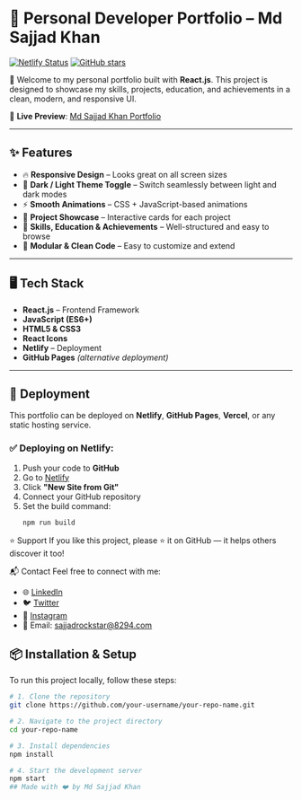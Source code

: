 # 🚀 Personal Developer Portfolio – Md Sajjad Khan

[![Netlify Status](https://api.netlify.com/api/v1/badges/9f6e5b4b-fake-badge-status/deploy-status)](https://my-personal-portfolio-sajjadkhan.netlify.app/)
[![GitHub stars](https://img.shields.io/github/stars/your-username/your-repo-name?style=social)](https://github.com/sajjad105/Portfolio)

🎉 Welcome to my personal portfolio built with **React.js**. This project is designed to showcase my skills, projects, education, and achievements in a clean, modern, and responsive UI.

🔗 **Live Preview**: [Md Sajjad Khan Portfolio](https://my-personal-portfolio-sajjadkhan.netlify.app/)

---

## ✨ Features

- 🔥 **Responsive Design** – Looks great on all screen sizes
- 🌙 **Dark / Light Theme Toggle** – Switch seamlessly between light and dark modes
- ⚡ **Smooth Animations** – CSS + JavaScript-based animations
- 💼 **Project Showcase** – Interactive cards for each project
- 🧠 **Skills, Education & Achievements** – Well-structured and easy to browse
- 🧩 **Modular & Clean Code** – Easy to customize and extend

---

## 🖥️ Tech Stack

- **React.js** – Frontend Framework
- **JavaScript (ES6+)**
- **HTML5 & CSS3**
- **React Icons**
- **Netlify** – Deployment
- **GitHub Pages** *(alternative deployment)*

---
## 🚀 Deployment

This portfolio can be deployed on **Netlify**, **GitHub Pages**, **Vercel**, or any static hosting service.

### ✅ Deploying on Netlify:

1. Push your code to **GitHub**
2. Go to [Netlify](https://www.netlify.com/)
3. Click **"New Site from Git"**
4. Connect your GitHub repository
5. Set the build command:
   ```bash
   npm run build

⭐ Support
If you like this project, please ⭐️ it on GitHub — it helps others discover it too!


📬 Contact
Feel free to connect with me:

- 🌐 [LinkedIn](http://www.linkedin.com/in/md-sajjad-khan)
- 🐦 [Twitter](https://twitter.com/Hanxee_Sajjad05)
- 📸 [Instagram](https://www.instagram.com/hanxee_sajjad_05)
- 📧 Email: sajjadrockstar@8294.com





## 📦 Installation & Setup

To run this project locally, follow these steps:

```bash
# 1. Clone the repository
git clone https://github.com/your-username/your-repo-name.git

# 2. Navigate to the project directory
cd your-repo-name

# 3. Install dependencies
npm install

# 4. Start the development server
npm start
## Made with ❤️ by Md Sajjad Khan


